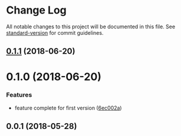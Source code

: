 # Change Log

All notable changes to this project will be documented in this file. See [standard-version](https://github.com/conventional-changelog/standard-version) for commit guidelines.

<a name="0.1.1"></a>
## [0.1.1](https://github.com/ulfalfa/rx-harmony/compare/v0.1.0...v0.1.1) (2018-06-20)



<a name="0.1.0"></a>
# 0.1.0 (2018-06-20)


### Features

* feature complete for first version ([6ec002a](https://github.com/ulfalfa/rx-harmony/commit/6ec002a))



<a name="0.0.1"></a>
## 0.0.1 (2018-05-28)

